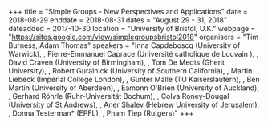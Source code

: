 +++
title = "Simple Groups - New Perspectives and Applications"
date = 2018-08-29
enddate = 2018-08-31
dates = "August 29 - 31, 2018"
dateadded = 2017-10-30
location = "University of Bristol, U.K."
webpage = "https://sites.google.com/view/simplegroupsbristol2018"
organisers = "Tim Burness, Adam Thomas"
speakers = "Inna Capdeboscq (University of Warwick), , Pierre-Emmanuel Caprace (Université catholique de Louvain ), , David Craven (University of Birmingham), , Tom De Medts (Ghent University), , Robert Guralnick (University of Southern California), , Martin Liebeck (Imperial College London), , Gunter Malle (TU Kaiserslautern), , Ben Martin (University of Aberdeen), , Eamonn O'Brien (University of Auckland), , Gerhard Röhrle (Ruhr-Universität Bochum), , Colva Roney-Dougal (University of St Andrews), , Aner Shalev (Hebrew University of Jerusalem), , Donna Testerman* (EPFL), , Pham Tiep (Rutgers)"
+++
